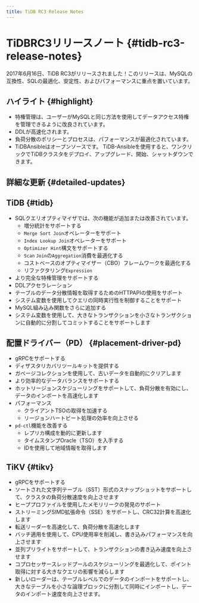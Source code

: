 ```yaml
---
title: TiDB RC3 Release Notes
---
```


# TiDBRC3リリースノート {#tidb-rc3-release-notes}

2017年6月16日、TiDB RC3がリリースされました！このリリースは、MySQLの互換性、SQLの最適化、安定性、およびパフォーマンスに重点を置いています。

## ハイライト {#highlight}

-   特権管理は、ユーザーがMySQLと同じ方法を使用してデータアクセス特権を管理できるように改良されています。
-   DDLが高速化されます。
-   負荷分散のポリシーとプロセスは、パフォーマンスが最適化されています。
-   TiDBAnsibleはオープンソースです。 TiDB-Ansibleを使用すると、ワンクリックでTiDBクラスタをデプロイ、アップグレード、開始、シャットダウンできます。

## 詳細な更新 {#detailed-updates}

## TiDB {#tidb}

-   SQLクエリオプティマイザでは、次の機能が追加または改善されています。
    -   増分統計をサポートする
    -   `Merge Sort Join`オペレーターをサポート
    -   `Index Lookup Join`オペレーターをサポート
    -   `Optimizer Hint`構文をサポートする
    -   `Scan` `Join`の`Aggregation`消費を最適化する
    -   コストベースのオプティマイザー（CBO）フレームワークを最適化する
    -   リファクタリング`Expression`
-   より完全な特権管理をサポートする
-   DDLアクセラレーション
-   テーブルのデータ分散情報を取得するためのHTTPAPIの使用をサポート
-   システム変数を使用してクエリの同時実行性を制御することをサポート
-   MySQL組み込み関数をさらに追加する
-   システム変数を使用して、大きなトランザクションを小さなトランザクションに自動的に分割してコミットすることをサポートします

## 配置ドライバー（PD） {#placement-driver-pd}

-   gRPCをサポートする
-   ディザスタリカバリツールキットを提供する
-   ガベージコレクションを使用して、古いデータを自動的にクリアします
-   より効率的なデータバランスをサポートする
-   ホットリージョンスケジューリングをサポートして、負荷分散を有効にし、データのインポートを高速化します
-   パフォーマンス
    -   クライアントTSOの取得を加速する
    -   リージョンハートビート処理の効率を向上させる
-   `pd-ctl`機能を改善する
    -   レプリカ構成を動的に更新します
    -   タイムスタンプOracle（TSO）を入手する
    -   IDを使用して地域情報を取得します

## TiKV {#tikv}

-   gRPCをサポートする
-   ソートされた文字列テーブル（SST）形式のスナップショットをサポートして、クラスタの負荷分散速度を向上させます
-   ヒーププロファイルを使用したメモリリークの発見のサポート
-   ストリーミングSIMD拡張命令（SSE）をサポートし、CRC32計算を高速化します
-   転送リーダーを高速化して、負荷分散を高速化します
-   バッチ適用を使用して、CPU使用率を削減し、書き込みパフォーマンスを向上させます
-   並列プリライトをサポートして、トランザクションの書き込み速度を向上させます
-   コプロセッサースレッドプールのスケジューリングを最適化して、ポイント取得に対する大きなクエリの影響を減らします
-   新しいローダーは、テーブルレベルでのデータのインポートをサポートし、大きなテーブルを小さな論理ブロックに分割して同時にインポートし、データのインポート速度を向上させます。
